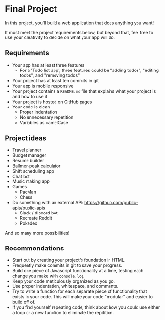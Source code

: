 # Final Project

In this project, you'll build a web application that does anything you want!

It must meet the project requirements below, but beyond that, feel free to use your creativity to decide on what your app will do.

## Requirements

- Your app has at least three features
  - For a 'Todo list app', three features could be "adding todos", "editing todos", and "removing todos"
- Your project has at least ten commits in git
- Your app is mobile responsive
- Your project contains a `README.md` file that explains what your project is and how to use it
- Your project is hosted on GitHub pages
- Your code is clean
  - Proper indentation
  - No unnecessary repetition
  - Variables as camelCase

## Project ideas

- Travel planner
- Budget manager
- Resume builder
- Ballmer-peak calculator
- Shift scheduling app
- Chat bot
- Music making app
- Games
  - PacMan
  - Chess
- Do something with an external API: https://github.com/public-apis/public-apis
  - Slack / discord bot
  - Recreate Reddit
  - Pokedex

And so many more possibilities!

## Recommendations

- Start out by creating your project's foundation in HTML.
- Frequently make commits in git to save your progress.
- Build one piece of Javascript functionality at a time, testing each change you make with `console.log`.
- Keep your code meticulously organized as you go.
- Use proper indentation, whitespace, and comments.
- Try to write a function for each separate piece of functionality that exists in your code. This will make your code "modular" and easier to build off of.
- If you find yourself repeating code, think about how you could use either a loop or a new function to eliminate the repitition.
